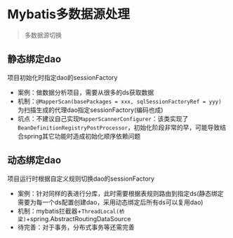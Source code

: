 # Mybatis多数据源处理
>多数据源切换

## 静态绑定dao
项目初始化时指定dao的sessionFactory
* 案例：做数据分析项目，需要从很多的ds获取数据
* 机制：`@MapperScan(basePackages = xxx, sqlSessionFactoryRef = yyy)` 为扫描生成的代理dao指定sessionFactory(编码也成)
* 坑点：不建议自己实现`MapperScannerConfigurer`：该类实现了`BeanDefinitionRegistryPostProcessor`，初始化阶段非常的早，可能导致结合spring其它功能时造成初始化顺序依赖问题
## 动态绑定dao
项目运行时根据自定义规则切换dao的sessionFactory
* 案例：针对同样的表进行分库，此时需要根据表规则路由到指定ds(静态绑定需要为每一个ds配置创建dao，采用动态绑定后所有ds可以复用dao)
* 机制：mybatis拦截器+`ThreadLocal(桥梁)`+spring.AbstractRoutingDataSource
* 待完善：对于事务，分布式事务等还需完善